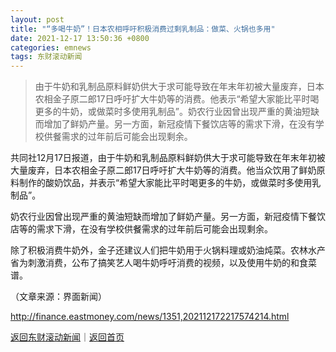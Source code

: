 ```yaml
---
layout: post
title: "“多喝牛奶”！日本农相呼吁积极消费过剩乳制品：做菜、火锅也多用"
date: 2021-12-17 13:50:36 +0800
categories: emnews
tags: 东财滚动新闻
---
```

> 由于牛奶和乳制品原料鲜奶供大于求可能导致在年末年初被大量废弃，日本农相金子原二郎17日呼吁扩大牛奶等的消费。他表示“希望大家能比平时喝更多的牛奶，或做菜时多使用乳制品”。奶农行业因曾出现严重的黄油短缺而增加了鲜奶产量。另一方面，新冠疫情下餐饮店等的需求下滑，在没有学校供餐需求的过年前后可能会出现剩余。

<p>共同社12月17日报道，由于牛奶和乳制品原料鲜奶供大于求可能导致在年末年初被大量废弃，日本农相金子原二郎17日呼吁扩大牛奶等的消费。他当众饮用了鲜奶原料制作的酸奶饮品，并表示“希望大家能比平时喝更多的牛奶，或做菜时多使用乳制品”。</p>
 <p>奶农行业因曾出现严重的黄油短缺而增加了鲜奶产量。另一方面，新冠疫情下餐饮店等的需求下滑，在没有学校供餐需求的过年前后可能会出现剩余。</p>
 <p>除了积极消费牛奶外，金子还建议人们把牛奶用于火锅料理或奶油炖菜。农林水产省为刺激消费，公布了搞笑艺人喝牛奶呼吁消费的视频，以及使用牛奶的和食菜谱。</p><p class="em_media">（文章来源：界面新闻）</p>

<http://finance.eastmoney.com/news/1351,202112172217574214.html>

[返回东财滚动新闻](//finews.withounder.com/emnews/)｜[返回首页](//finews.withounder.com/)